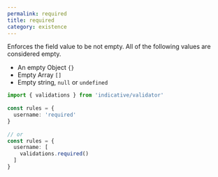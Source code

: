```yaml
---
permalink: required
title: required
category: existence
---
```


Enforces the field value to be not empty. All of the following
values are considered empty.
 
- An empty Object `{}`
- Empty Array `[]`
- Empty string, `null` or `undefined`
 
```ts
import { validations } from 'indicative/validator'
 
const rules = {
  username: 'required'
}
 
// or
const rules = {
  username: [
    validations.required()
  ]
}
```
